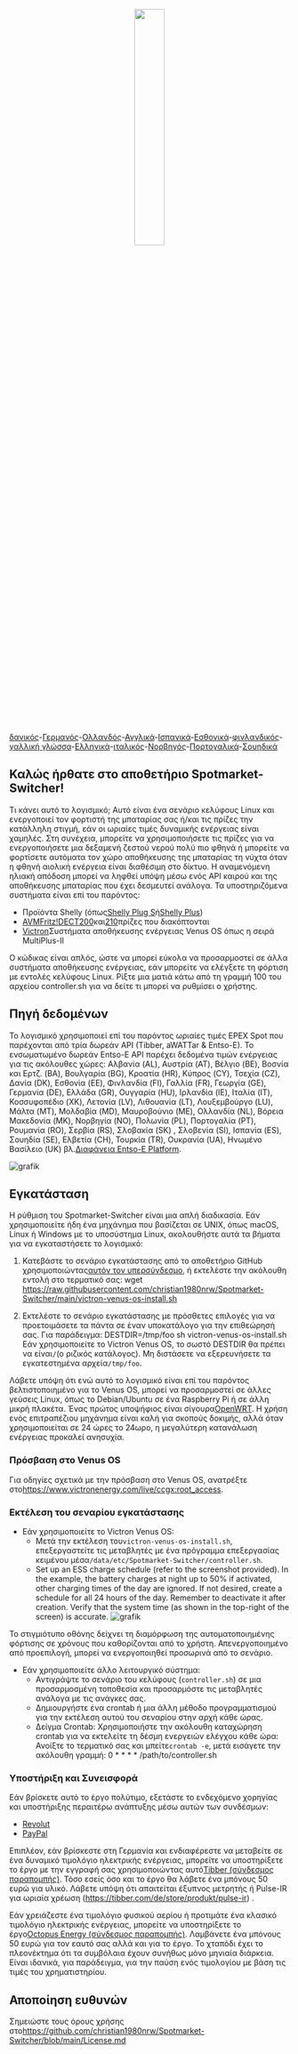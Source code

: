 <p align="center" width="100%">
    <img width="33%" src="https://github.com/christian1980nrw/Spotmarket-Switcher/blob/main/SpotmarketSwitcherLogo.png?raw=true"> 
</p>

[δανικός](README.da.md)-[Γερμανός](README.de.md)-[Ολλανδός](README.nl.md)-[Αγγλικά](README.md)-[Ισπανικά](README.es.md)-[Εσθονικά](README.et.md)-[φινλανδικός](README.fi.md)-[γαλλική γλώσσα](README.fr.md)-[Ελληνικά](README.el.md)-[ιταλικός](README.it.md)-[Νορβηγός](README.no.md)-[Πορτογαλικά](README.pt.md)-[Σουηδικά](README.sv.md)

## Καλώς ήρθατε στο αποθετήριο Spotmarket-Switcher!

Τι κάνει αυτό το λογισμικό;
Αυτό είναι ένα σενάριο κελύφους Linux και ενεργοποιεί τον φορτιστή της μπαταρίας σας ή/και τις πρίζες την κατάλληλη στιγμή, εάν οι ωριαίες τιμές δυναμικής ενέργειας είναι χαμηλές.
Στη συνέχεια, μπορείτε να χρησιμοποιήσετε τις πρίζες για να ενεργοποιήσετε μια δεξαμενή ζεστού νερού πολύ πιο φθηνά ή μπορείτε να φορτίσετε αυτόματα τον χώρο αποθήκευσης της μπαταρίας τη νύχτα όταν η φθηνή αιολική ενέργεια είναι διαθέσιμη στο δίκτυο.
Η αναμενόμενη ηλιακή απόδοση μπορεί να ληφθεί υπόψη μέσω ενός API καιρού και της αποθήκευσης μπαταρίας που έχει δεσμευτεί ανάλογα.
Τα υποστηριζόμενα συστήματα είναι επί του παρόντος:

-   Προϊόντα Shelly (όπως[Shelly Plug S](https://shellyparts.de/products/shelly-plus-plug-s)ή[Shelly Plus](https://shellyparts.de/products/shelly-plus-1pm))
-   [AVMFritz!DECT200](https://avm.de/produkte/smart-home/fritzdect-200/)και[210](https://avm.de/produkte/smart-home/fritzdect-210/)πρίζες που διακόπτονται
-   [Victron](https://www.victronenergy.com/)Συστήματα αποθήκευσης ενέργειας Venus OS όπως η σειρά MultiPlus-II

Ο κώδικας είναι απλός, ώστε να μπορεί εύκολα να προσαρμοστεί σε άλλα συστήματα αποθήκευσης ενέργειας, εάν μπορείτε να ελέγξετε τη φόρτιση με εντολές κελύφους Linux.
Ρίξτε μια ματιά κάτω από τη γραμμή 100 του αρχείου controller.sh για να δείτε τι μπορεί να ρυθμίσει ο χρήστης.

## Πηγή δεδομένων

Το λογισμικό χρησιμοποιεί επί του παρόντος ωριαίες τιμές EPEX Spot που παρέχονται από τρία δωρεάν API (Tibber, aWATTar & Entso-E).
Το ενσωματωμένο δωρεάν Entso-E API παρέχει δεδομένα τιμών ενέργειας για τις ακόλουθες χώρες:
Αλβανία (AL), Αυστρία (AT), Βέλγιο (BE), Βοσνία και Ερτζ. (BA), Βουλγαρία (BG), Κροατία (HR), Κύπρος (CY), Τσεχία (CZ), Δανία (DK), Εσθονία (EE), Φινλανδία (FI), Γαλλία (FR), Γεωργία (GE), Γερμανία (DE), Ελλάδα (GR), Ουγγαρία (HU), Ιρλανδία (IE), Ιταλία (IT), Κοσσυφοπέδιο (XK), Λετονία (LV), Λιθουανία (LT), Λουξεμβούργο (LU), Μάλτα (MT), Μολδαβία (MD), Μαυροβούνιο (ME), Ολλανδία (NL), Βόρεια Μακεδονία (MK), Νορβηγία (NO), Πολωνία (PL), Πορτογαλία (PT), Ρουμανία (RO), Σερβία (RS), Σλοβακία (SK) , Σλοβενία ​​(SI), Ισπανία (ES), Σουηδία (SE), Ελβετία (CH), Τουρκία (TR), Ουκρανία (UA), Ηνωμένο Βασίλειο (UK) βλ.[Διαφάνεια Entso-E Platform](https://transparency.entsoe.eu/transmission-domain/r2/dayAheadPrices/show).

![grafik](https://user-images.githubusercontent.com/6513794/224442951-c0155a48-f32b-43f4-8014-d86d60c3b311.png)

## Εγκατάσταση

Η ρύθμιση του Spotmarket-Switcher είναι μια απλή διαδικασία. Εάν χρησιμοποιείτε ήδη ένα μηχάνημα που βασίζεται σε UNIX, όπως macOS, Linux ή Windows με το υποσύστημα Linux, ακολουθήστε αυτά τα βήματα για να εγκαταστήσετε το λογισμικό:

1.  Κατεβάστε το σενάριο εγκατάστασης από το αποθετήριο GitHub χρησιμοποιώντας[αυτόν τον υπερσύνδεσμο](https://raw.githubusercontent.com/christian1980nrw/Spotmarket-Switcher/main/victron-venus-os-install.sh), ή εκτελέστε την ακόλουθη εντολή στο τερματικό σας:
        wget https://raw.githubusercontent.com/christian1980nrw/Spotmarket-Switcher/main/victron-venus-os-install.sh

2.  Εκτελέστε το σενάριο εγκατάστασης με πρόσθετες επιλογές για να προετοιμάσετε τα πάντα σε έναν υποκατάλογο για την επιθεώρησή σας. Για παράδειγμα:
        DESTDIR=/tmp/foo sh victron-venus-os-install.sh
    Εάν χρησιμοποιείτε το Victron Venus OS, το σωστό DESTDIR θα πρέπει να είναι`/`(ο ριζικός κατάλογος). Μη διστάσετε να εξερευνήσετε τα εγκατεστημένα αρχεία`/tmp/foo`.

Λάβετε υπόψη ότι ενώ αυτό το λογισμικό είναι επί του παρόντος βελτιστοποιημένο για το Venus OS, μπορεί να προσαρμοστεί σε άλλες γεύσεις Linux, όπως το Debian/Ubuntu σε ένα Raspberry Pi ή σε άλλη μικρή πλακέτα. Ένας πρώτος υποψήφιος είναι σίγουρα[OpenWRT](https://www.openwrt.org). Η χρήση ενός επιτραπέζιου μηχάνημα είναι καλή για σκοπούς δοκιμής, αλλά όταν χρησιμοποιείται σε 24 ώρες το 24ωρο, η μεγαλύτερη κατανάλωση ενέργειας προκαλεί ανησυχία.

### Πρόσβαση στο Venus OS

Για οδηγίες σχετικά με την πρόσβαση στο Venus OS, ανατρέξτε στο<https://www.victronenergy.com/live/ccgx:root_access>.

### Εκτέλεση του σεναρίου εγκατάστασης

-   Εάν χρησιμοποιείτε το Victron Venus OS:
    -   Μετά την εκτέλεση του`victron-venus-os-install.sh`, επεξεργαστείτε τις μεταβλητές με ένα πρόγραμμα επεξεργασίας κειμένου μέσα`/data/etc/Spotmarket-Switcher/controller.sh`.
    -   Set up an ESS charge schedule (refer to the screenshot provided). In the example, the battery charges at night up to 50% if activated, other charging times of the day are ignored. If not desired, create a schedule for all 24 hours of the day. Remember to deactivate it after creation. Verify that the system time (as shown in the top-right of the screen) is accurate.
        ![grafik](https://user-images.githubusercontent.com/6513794/206877184-b8bf0752-b5d5-4c1b-af15-800b6499cfc7.png)

Το στιγμιότυπο οθόνης δείχνει τη διαμόρφωση της αυτοματοποιημένης φόρτισης σε χρόνους που καθορίζονται από το χρήστη. Απενεργοποιημένο από προεπιλογή, μπορεί να ενεργοποιηθεί προσωρινά από το σενάριο.

-   Εάν χρησιμοποιείτε άλλο λειτουργικό σύστημα:
    -   Αντιγράψτε το σενάριο του κελύφους (`controller.sh`) σε μια προσαρμοσμένη τοποθεσία και προσαρμόστε τις μεταβλητές ανάλογα με τις ανάγκες σας.
    -   Δημιουργήστε ένα crontab ή μια άλλη μέθοδο προγραμματισμού για την εκτέλεση αυτού του σεναρίου στην αρχή κάθε ώρας.
    -   Δείγμα Crontab:
          Χρησιμοποιήστε την ακόλουθη καταχώρηση crontab για να εκτελείτε τη δέσμη ενεργειών ελέγχου κάθε ώρα:
          Ανοίξτε το τερματικό σας και μπείτε`crontab -e`, μετά εισάγετε την ακόλουθη γραμμή:
            0 * * * * /path/to/controller.sh

### Υποστήριξη και Συνεισφορά

Εάν βρίσκετε αυτό το έργο πολύτιμο, εξετάστε το ενδεχόμενο χορηγίας και υποστήριξης περαιτέρω ανάπτυξης μέσω αυτών των συνδέσμων:

-   [Revolut](https://revolut.me/christqki2)
-   [PayPal](https://paypal.me/christian1980nrw)

Επιπλέον, εάν βρίσκεστε στη Γερμανία και ενδιαφέρεστε να μεταβείτε σε ένα δυναμικό τιμολόγιο ηλεκτρικής ενέργειας, μπορείτε να υποστηρίξετε το έργο με την εγγραφή σας χρησιμοποιώντας αυτό[Tibber (σύνδεσμος παραπομπής)](https://invite.tibber.com/ojgfbx2e). Τόσο εσείς όσο και το έργο θα λάβετε ένα μπόνους 50 ευρώ για υλικό. Λάβετε υπόψη ότι απαιτείται έξυπνος μετρητής ή Pulse-IR για ωριαία χρέωση (<https://tibber.com/de/store/produkt/pulse-ir>) .

Εάν χρειάζεστε ένα τιμολόγιο φυσικού αερίου ή προτιμάτε ένα κλασικό τιμολόγιο ηλεκτρικής ενέργειας, μπορείτε να υποστηρίξετε το έργο[Octopus Energy (σύνδεσμος παραπομπής)](https://share.octopusenergy.de/glass-raven-58).
Λαμβάνετε ένα μπόνους 50 ευρώ για τον εαυτό σας αλλά και για το έργο.
Το χταπόδι έχει το πλεονέκτημα ότι τα συμβόλαια έχουν συνήθως μόνο μηνιαία διάρκεια. Είναι ιδανικά, για παράδειγμα, για την παύση ενός τιμολογίου με βάση τις τιμές του χρηματιστηρίου.

## Αποποίηση ευθυνών

Σημειώστε τους όρους χρήσης στο<https://github.com/christian1980nrw/Spotmarket-Switcher/blob/main/License.md>
